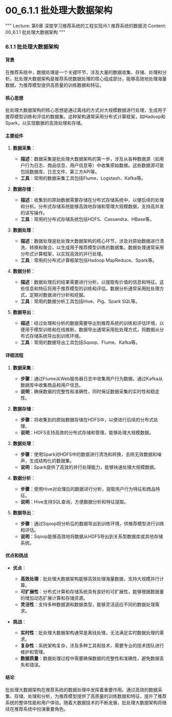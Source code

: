 # 00_6.1.1 批处理大数据架构

"""
Lecture: 第6章 深度学习推荐系统的工程实现/6.1 推荐系统的数据流
Content: 00_6.1.1 批处理大数据架构
"""

### 6.1.1 批处理大数据架构

#### 背景

在推荐系统中，数据处理是一个关键环节，涉及大量的数据收集、存储、处理和分析。批处理大数据架构是推荐系统数据处理的核心组成部分，能够高效地处理海量数据，为推荐模型提供高质量的训练数据和特征。

#### 核心思想

批处理大数据架构的核心思想是通过离线的方式对大规模数据进行处理，生成用于推荐模型训练和评估的数据集。这种架构通常采用分布式计算框架，如Hadoop和Spark，以实现数据的高效处理和存储。

#### 主要组件

1. **数据采集**：
   - **描述**：数据采集是批处理大数据架构的第一步，涉及从各种数据源（如用户行为日志、商品信息、用户信息等）中收集原始数据。这些数据源可能包括数据库、日志文件、第三方API等。
   - **工具**：常用的数据采集工具包括Flume、Logstash、Kafka等。

2. **数据存储**：
   - **描述**：收集到的原始数据需要存储在分布式存储系统中，以便后续的处理和分析。分布式存储系统能够高效地存储和管理大规模数据，支持高并发的读写操作。
   - **工具**：常用的分布式存储系统包括HDFS、Cassandra、HBase等。

3. **数据处理**：
   - **描述**：数据处理是批处理大数据架构的核心环节，涉及对原始数据进行清洗、转换和聚合，以生成用于推荐模型训练的数据集。数据处理通常采用分布式计算框架，以实现高效的并行处理。
   - **工具**：常用的分布式计算框架包括Hadoop MapReduce、Spark等。

4. **数据分析**：
   - **描述**：数据处理后的结果需要进行分析，以提取有价值的信息和特征。这些信息和特征将用于推荐模型的训练和评估。数据分析通常采用批处理方式，定期对数据进行分析和挖掘。
   - **工具**：常用的数据分析工具包括Hive、Pig、Spark SQL等。

5. **数据导出**：
   - **描述**：经过处理和分析的数据需要导出到推荐系统的训练和评估环境，以便用于模型训练和在线推断。数据导出通常采用批处理方式，将数据从分布式存储系统导出到训练环境。
   - **工具**：常用的数据导出工具包括Sqoop、Flume、Kafka等。

#### 详细流程

1. **数据采集**：
   - **步骤**：通过Flume从Web服务器日志中收集用户行为数据，通过Kafka从数据库中收集商品和用户信息。
   - **说明**：确保数据的完整性和准确性，同时保证数据采集的实时性和稳定性。

2. **数据存储**：
   - **步骤**：将收集到的原始数据存储在HDFS中，以便进行后续的分布式处理。
   - **说明**：HDFS支持高效的分布式存储和管理，能够处理大规模数据。

3. **数据处理**：
   - **步骤**：使用Spark对HDFS中的数据进行清洗和转换，去除无效数据和噪声，生成结构化的数据集。
   - **说明**：Spark提供了高效的并行处理能力，能够快速处理大规模数据。

4. **数据分析**：
   - **步骤**：使用Hive对处理后的数据进行分析，提取用户行为特征和商品特征。
   - **说明**：Hive支持SQL查询，方便数据分析和特征提取。

5. **数据导出**：
   - **步骤**：通过Sqoop将分析后的数据导出到训练环境，供推荐模型进行训练和评估。
   - **说明**：Sqoop能够高效地将数据从HDFS导出到关系型数据库或其他存储系统。

#### 优点和挑战

- **优点**：
  - **高效处理**：批处理大数据架构能够高效处理海量数据，支持大规模并行计算。
  - **可扩展性**：分布式计算和存储系统具有良好的可扩展性，能够根据数据量的增加动态扩展计算和存储资源。
  - **灵活性**：支持多种数据源和数据类型，能够灵活适应不同的数据处理需求。

- **挑战**：
  - **实时性**：批处理大数据架构通常是离线处理，无法满足实时数据处理的需求。
  - **复杂性**：系统架构复杂，涉及多种工具和技术，需要专业的技术团队进行维护和管理。
  - **数据质量**：数据处理过程中需要确保数据的完整性和准确性，避免数据丢失和错误。

#### 结论

批处理大数据架构在推荐系统的数据处理中发挥着重要作用。通过高效的数据采集、存储、处理和分析，为推荐模型提供了高质量的训练数据和特征，提升了推荐系统的整体性能和用户体验。随着大数据技术的不断发展，批处理大数据架构将继续在推荐系统中扮演重要角色。